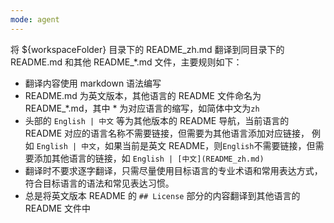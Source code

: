 ```yaml
---
mode: agent
---
```


将 ${workspaceFolder} 目录下的 README_zh.md 翻译到同目录下的 README.md 和其他 README\_\*.md 文件，主要规则如下：

- 翻译内容使用 markdown 语法编写
- README.md 为英文版本，其他语言的 README 文件命名为 README\_\*.md，其中 \* 为对应语言的缩写，如简体中文为`zh`
- 头部的 `English | 中文` 等为其他版本的 README 导航，当前语言的 README 对应的语言名称不需要链接，但需要为其他语言添加对应链接，
  例如 `English | 中文`，如果当前是英文 README，则`English`不需要链接，但需要添加其他语言的链接，如 `English | [中文](README_zh.md)`
- 翻译时不要求逐字翻译，只需尽量使用目标语言的专业术语和常用表达方式，符合目标语言的语法和常见表达习惯。
- 总是将英文版本 README 的 `## License` 部分的内容翻译到其他语言的 README 文件中

